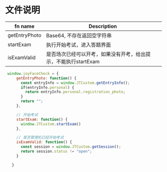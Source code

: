 # 文件说明
| fn name                   | Description          |
| --------------------- | -------------------|
| getEntryPhoto | Base64, 不存在返回空字符串 |
| startExam | 执行开始考试，进入答题界面             |
| isExamValid | 是否场次已经可以开考，如果没有开考，给出提示，不能执行startExam             |
 ```js
  window.joyFaceCheck = {
      getEntryPhoto: function() {
        const entryInfo = window.JTCustom.getEntryInfo();
        if(entryInfo.personal) {
          return entryInfo.personal.registration_photo;
        }
        return "";
      },

      // 开始考试
      startExam: function() {
        window.JTCustom.startExam()
      },

      // 是否管理机已经开始考试
      isExamValid: function() {
        const session = window.JTCustom.getSession();
        return session.status != "open";
      }

    }
 ```